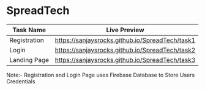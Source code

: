 # SpreadTech

| Task Name | Live Preview |
| ------------ | ------------ |
| Registration | https://sanjaysrocks.github.io/SpreadTech/task1 |
| Login | https://sanjaysrocks.github.io/SpreadTech/task2 |
| Landing Page | https://sanjaysrocks.github.io/SpreadTech/task3 |

Note:- Registration and Login Page uses Firebase Database to Store Users Credentials
